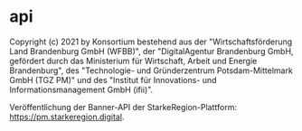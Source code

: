 # api

Copyright (c) 2021 by Konsortium bestehend aus der "Wirtschaftsförderung Land Brandenburg GmbH (WFBB)", der "DigitalAgentur Brandenburg GmbH, gefördert durch das Ministerium für Wirtschaft, Arbeit und Energie Brandenburg", des "Technologie- und Gründerzentrum Potsdam-Mittelmark GmbH (TGZ PM)" und des "Institut für Innovations- und Informationsmanagement GmbH (ifii)".

Veröffentlichung der Banner-API der StarkeRegion-Plattform: https://pm.starkeregion.digital.
